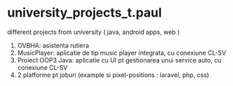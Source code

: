 # university_projects_t.paul
 different projects from university ( java, android apps, web )

1. OVBHA: asistenta rutiera
2. MusicPlayer: aplicatie de tip music player integrata, cu conexiune CL-SV
3. Proiect OOP3 Java: aplicatie cu UI pt gestionarea unui service auto, cu conexiune CL-SV
4. 2 platforme pt joburi (example si pixel-positions : laravel, php, css)
